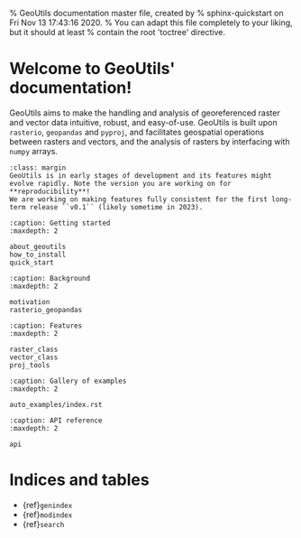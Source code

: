 % GeoUtils documentation master file, created by
% sphinx-quickstart on Fri Nov 13 17:43:16 2020.
% You can adapt this file completely to your liking, but it should at least
% contain the root 'toctree' directive.

# Welcome to GeoUtils' documentation!

GeoUtils aims to make the handling and analysis of georeferenced raster and vector data intuitive, robust, and easy-of-use. GeoUtils is built upon `rasterio`, 
`geopandas` and `pyproj`, and facilitates geospatial operations between rasters and vectors, and the analysis of rasters by interfacing with `numpy` arrays.


```{important}
:class: margin
GeoUtils is in early stages of development and its features might evolve rapidly. Note the version you are working on for
**reproducibility**!
We are working on making features fully consistent for the first long-term release ``v0.1`` (likely sometime in 2023).
```


```{toctree}
:caption: Getting started
:maxdepth: 2

about_geoutils
how_to_install
quick_start
```

```{toctree}
:caption: Background
:maxdepth: 2

motivation
rasterio_geopandas
```


```{toctree}
:caption: Features
:maxdepth: 2
    
raster_class
vector_class
proj_tools
```

```{toctree}
:caption: Gallery of examples
:maxdepth: 2
    
auto_examples/index.rst 
```

```{toctree}
:caption: API reference
:maxdepth: 2 
    
api
```

# Indices and tables

- {ref}`genindex`
- {ref}`modindex`
- {ref}`search`
